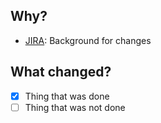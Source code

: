 ## Why?
* [JIRA](): Background for changes

## What changed?
- [x] Thing that was done
- [ ] Thing that was not done
